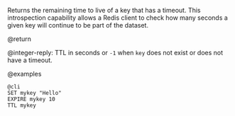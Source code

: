 Returns the remaining time to live of a key that has a timeout.  This
introspection capability allows a Redis client to check how many seconds a
given key will continue to be part of the dataset.

@return

@integer-reply: TTL in seconds or `-1` when `key` does not exist or does not have a timeout.

@examples

    @cli
    SET mykey "Hello"
    EXPIRE mykey 10
    TTL mykey

